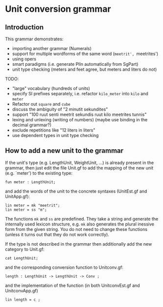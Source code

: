 Unit conversion grammar
=======================

Introduction
------------

This grammar demonstrates:

  * importing another grammar (Numerals)
  * support for multiple wordforms of the same word (`meetrit', `meetrites')
  * using opers
  * smart paradigms (i.e. generate PlIn automatically from SgPart)
  * unit type checking (meters and feet agree, but meters and liters do not)

TODO:

  * "large" vocabulary (hundreds of units)
  * specify SI prefixes separately, i.e. refactor `kilo_meter` into `kilo` and `meter`
  * Refactor out `square` and `cube`
  * discuss the ambiguity of "2 minutit sekundites"
  * support "100 ruut senti meetrit sekundis ruut kilo meetrites tunnis"
  * lexing and unlexing (writing of numbers) (maybe use binding in the decimal grammar?)
  * exclude repetitions like "12 liters in liters"
  * use dependent types in unit type checking 


How to add a new unit to the grammar
------------------------------------

If the unit's type (e.g. LengthUnit, WeightUnit, ...) is already present in the grammar,
then just edit the file Unit.gf to add the mapping of the new unit (e.g. `meter')
to the existing type:

    fun meter : LengthUnit;

and add the words of the unit to the concrete syntaxes (UnitEst.gf and UnitApp.gf):

    lin meter = mk "meetrit";
    lin meter = ss "m";

The functions `mk` and `ss` are predefined. They take a string and generate the internally
used lexicon structure, e.g. `mk` also generates the plural inessive form from the given string.
You do not need to change these functions (unless it turns out that they do not work correctly).

If the type is not described in the grammar then additionally add the new category to Unit.gf:

    cat LengthUnit;

and the corresponding conversion function to Unitconv.gf:

    length : LengthUnit -> LengthUnit -> Conv ;

and the implementation of the function (in both UnitconvEst.gf and UnitconvApp.gf)

    lin length = c ;

